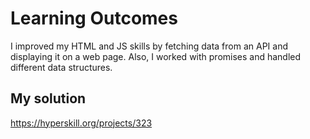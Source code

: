 # Learning Outcomes

I improved my HTML and JS skills by fetching data from an API and displaying it on a web page. Also, I worked with promises and handled different data structures.


## My solution

https://hyperskill.org/projects/323

